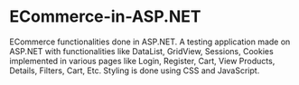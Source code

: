 # ECommerce-in-ASP.NET
ECommerce functionalities done in ASP.NET.
A testing application made on ASP.NET with functionalities like DataList, GridView, Sessions, Cookies implemented in various pages like Login, Register, Cart, View Products, Details, Filters, Cart, Etc.
Styling is done using CSS and JavaScript.
